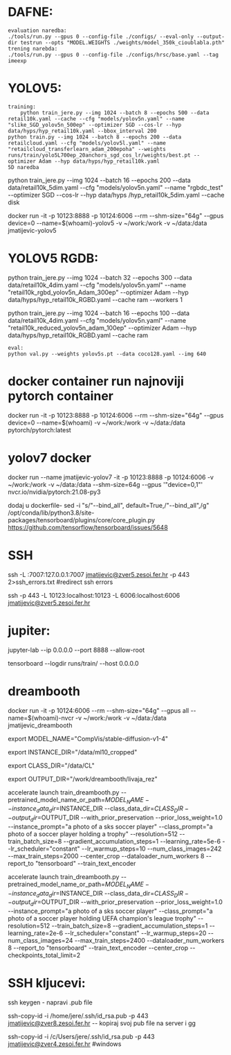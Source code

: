 
# DAFNE:
    evaluation naredba: 
    ./tools/run.py --gpus 0 --config-file ./configs/ --eval-only --output-dir testrun --opts "MODEL.WEIGHTS ./weights/model_350k_cioublabla.pth" 
    trening narebda:
    ./tools/run.py --gpus 0 --config-file ./configs/hrsc/base.yaml --tag imeexp


# YOLOV5:
    training:
        python train_jere.py --img 1024 --batch 8 --epochs 500 --data retail10k.yaml --cache --cfg "models/yolov5n.yaml" --name "slike_SGD_yolov5n_500ep" --optimizer SGD --cos-lr --hyp data/hyps/hyp_retail10k.yaml --bbox_interval 200
    python train.py --img 1024 --batch 8 --epochs 200 --data retailcloud.yaml --cfg "models/yolov5l.yaml" --name "retailcloud_transferlearn_adam_200epoha" --weights runs/train/yolo5L700ep_20anchors_sgd_cos_lr/weights/best.pt --optimizer Adam --hyp data/hyps/hyp_retail10k.yaml
    5D naredba
 python train_jere.py --img 1024 --batch 16 --epochs 200 --data data/retail10k_5dim.yaml --cfg "models/yolov5n.yaml" --name "rgbdc_test" --optimizer SGD --cos-lr --hyp data/hyps    /hyp_retail10k_5dim.yaml --cache disk
    
 docker run -it -p 10123:8888 -p 10124:6006 --rm --shm-size="64g" --gpus device=0 --name=$(whoami)-yolov5 -v ~/work:/work -v ~/data:/data jmatijevic-yolov5


# YOLOV5 RGDB:
python train_jere.py --img 1024 --batch 32 --epochs 300 --data data/retail10k_4dim.yaml --cfg "models/yolov5n.yaml" --name "retail10k_rgbd_yolov5n_Adam_300ep" --optimizer Adam --hyp data/hyps/hyp_retail10k_RGBD.yaml --cache ram --workers 1

python train_jere.py --img 1024 --batch 16 --epochs 100 --data data/retail10k_4dim.yaml --cfg "models/yolov5n.yaml" --name "retail10k_reduced_yolov5n_adam_100ep" --optimizer Adam --hyp data/hyps/hyp_retail10k_RGBD.yaml --cache ram 

    eval:
    python val.py --weights yolov5s.pt --data coco128.yaml --img 640
    

# docker container run najnoviji pytorch container
docker run -it -p 10123:8888 -p 10124:6006 --rm --shm-size="64g" --gpus device=0 --name=$(whoami) -v ~/work:/work -v ~/data:/data pytorch/pytorch:latest

# yolov7 docker
docker run --name jmatijevic-yolov7 -it -p 10123:8888 -p 10124:6006 -v ~/work:/work -v ~/data:/data --shm-size=64g --gpus '"device=0,1"' nvcr.io/nvidia/pytorch:21.08-py3

dodaj u dockerfile- sed -i "s/\"--bind_all\", default=True,/\"--bind_all\",/g" /opt/conda/lib/python3.8/site-packages/tensorboard/plugins/core/core_plugin.py
https://github.com/tensorflow/tensorboard/issues/5648

# SSH 
ssh -L :7007:127.0.0.1:7007 jmatijevic@zver5.zesoi.fer.hr -p 443 2>ssh_errors.txt #redirect ssh errors

ssh -p 443 -L 10123:localhost:10123 -L 6006:localhost:6006 jmatijevic@zver5.zesoi.fer.hr



# jupiter: 
jupyter-lab --ip 0.0.0.0 --port 8888 --allow-root

tensorboard --logdir runs/train/ --host 0.0.0.0

# dreambooth
docker run -it -p 10124:6006 --rm --shm-size="64g" --gpus all --name=$(whoami)-nvcr -v ~/work:/work -v ~/data:/data jmatijevic_dreambooth

export MODEL_NAME="CompVis/stable-diffusion-v1-4"

export INSTANCE_DIR="/data/ml10_cropped"

export CLASS_DIR="/data/CL"

export OUTPUT_DIR="/work/dreambooth/livaja_rez"


accelerate launch train_dreambooth.py --pretrained_model_name_or_path=$MODEL_NAME  --instance_data_dir=$INSTANCE_DIR --class_data_dir=$CLASS_DIR --output_dir=$OUTPUT_DIR --with_prior_preservation --prior_loss_weight=1.0 --instance_prompt="a photo of a sks soccer player" --class_prompt="a photo of a soccer player holding a trophy" --resolution=512 --train_batch_size=8 --gradient_accumulation_steps=1 --learning_rate=5e-6 --lr_scheduler="constant" --lr_warmup_steps=10 --num_class_images=242 --max_train_steps=2000 --center_crop --dataloader_num_workers 8 --report_to "tensorboard" --train_text_encoder

accelerate launch train_dreambooth.py --pretrained_model_name_or_path=$MODEL_NAME  --instance_data_dir=$INSTANCE_DIR --class_data_dir=$CLASS_DIR --output_dir=$OUTPUT_DIR --with_prior_preservation --prior_loss_weight=1.0 --instance_prompt="a photo of a sks soccer player" --class_prompt="a photo of a soccer player holding UEFA champion's league trophy" --resolution=512 --train_batch_size=8 --gradient_accumulation_steps=1 --learning_rate=2e-6 --lr_scheduler="constant" --lr_warmup_steps=20 --num_class_images=24 --max_train_steps=2400 --dataloader_num_workers 8 --report_to "tensorboard" --train_text_encoder --center_crop --checkpoints_total_limit=2

# SSH kljucevi:
ssh keygen - napravi .pub file

ssh-copy-id -i /home/jere/.ssh/id_rsa.pub -p 443 jmatijevic@zver8.zesoi.fer.hr -- kopiraj svoj pub file na server i gg

ssh-copy-id -i /c/Users/jere/.ssh/id_rsa.pub -p 443 jmatijevic@zver4.zesoi.fer.hr #windows
